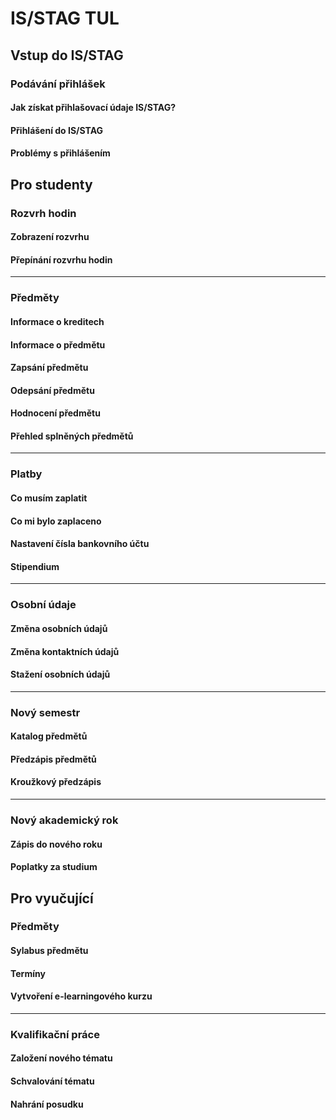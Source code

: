 # IS/STAG TUL

## Vstup do IS/STAG
### Podávání přihlášek
#### Jak získat přihlašovací údaje IS/STAG?
#### Přihlášení do IS/STAG
#### Problémy s přihlášením

## Pro studenty

### Rozvrh hodin
#### Zobrazení rozvrhu
#### Přepínání rozvrhu hodin

---

### Předměty
#### Informace o kreditech
#### Informace o předmětu
#### Zapsání předmětu
#### Odepsání předmětu
#### Hodnocení předmětu
#### Přehled splněných předmětů

---

### Platby
#### Co musím zaplatit
#### Co mi bylo zaplaceno
#### Nastavení čísla bankovního účtu
#### Stipendium

---

### Osobní údaje
#### Změna osobních údajů
#### Změna kontaktních údajů
#### Stažení osobních údajů

---

### Nový semestr
#### Katalog předmětů
#### Předzápis předmětů
#### Kroužkový předzápis

---

### Nový akademický rok
#### Zápis do nového roku
#### Poplatky za studium

## Pro vyučující
### Předměty
#### Sylabus předmětu
#### Termíny
#### Vytvoření e-learningového kurzu

---

### Kvalifikační práce
#### Založení nového tématu
#### Schvalování tématu
#### Nahrání posudku

